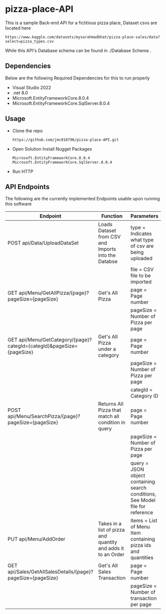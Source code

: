 # pizza-place-API

This is a sample Back-end API for a fictitious pizza place,
Dataset csvs are located here
```
https://www.kaggle.com/datasets/mysarahmadbhat/pizza-place-sales/data?select=pizza_types.csv
```
While this API's Database schema can be found in ./Database Schema .


## Dependencies

Below are the following Required Dependencies for this to run properly

- Visual Studio 2022
- .net 8.0
- Microsoft.EntityFrameworkCore.8.0.4
- Microsoft.EntityFrameworkCore.SqlServer.8.0.4

## Usage

- Clone the repo
  ```
  https://github.com/jmc010796/pizza-place-API.git
  ```
- Open Solution Install Nugget Packages
  ```
  Microsoft.EntityFrameworkCore.8.0.4
  Microsoft.EntityFrameworkCore.SqlServer.8.0.4
  ```
- Run HTTP

## API Endpoints

The following are the currently implemented Endpoints usable upon running this software

| Endpoint | Function | Parameters |
| --- | --- | --- |
| POST api/Data/UploadDataSet | Loads Dataset from CSV and Imports into the Databse | type = Indicates what type of csv are being uploaded |
| | | file = CSV file to be imported |
| GET api/Menu/GetAllPizza/{page}?pageSize={pageSize} | Get's All Pizza | page = Page number |
| | | pageSize = Number of Pizza per page |
| GET api/Menu/GetCategory/{page}?categId={categId}&pageSize={pageSize} | Get's All Pizza under a category | page = Page number |
| | | pageSize = Number of Pizza per page |
| | | categId = Category ID |
| POST api/Menu/SearchPizza/{page}?pageSize={pageSize} | Returns All Pizza that match all condition in query | page = Page number |
| | | pageSize = Number of Pizza per page |
| | | query = JSON object containing search conditions, See Model file for reference |
| PUT api/Menu/AddOrder | Takes in a list of pizza and quantity and adds it to an Order | items = List of Menu Item containing pizza ids and quantities |
| GET api/Sales/GetAllSalesDetails/{page}?pageSize={pageSize} | Get's All Sales Transaction | page = Page number |
| | | pageSize = Number of transaction per page |